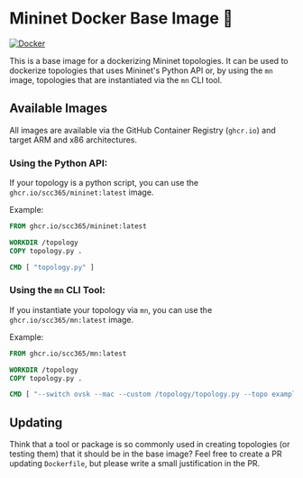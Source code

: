 # Mininet Docker Base Image 🐳

[![Docker](https://github.com/scc365/mininet-base-image/actions/workflows/docker.yml/badge.svg?branch=main)](https://github.com/scc365/mininet-base-image/actions/workflows/docker.yml)

This is a base image for a dockerizing Mininet topologies. It can be used to dockerize topologies that uses Mininet's Python API or, by using the `mn` image, topologies that are instantiated via the `mn` CLI tool.

## Available Images

All images are available via the GitHub Container Registry (`ghcr.io`) and target ARM and x86 architectures.

### Using the Python API: 
If your topology is a python script, you can use the `ghcr.io/scc365/mininet:latest` image.

Example:
```Dockerfile
FROM ghcr.io/scc365/mininet:latest

WORKDIR /topology
COPY topology.py .

CMD [ "topology.py" ]
```

### Using the `mn` CLI Tool: 
If you instantiate your topology via `mn`, you can use the `ghcr.io/scc365/mn:latest` image.

Example:
```Dockerfile
FROM ghcr.io/scc365/mn:latest

WORKDIR /topology
COPY topology.py .

CMD [ "--switch ovsk --mac --custom /topology/topology.py --topo exampleTopo" ]
```

## Updating

Think that a tool or package is so commonly used in creating topologies (or testing them) that it should be in the base image? Feel free to create a PR updating `Dockerfile`, but please write a small justification in the PR.
